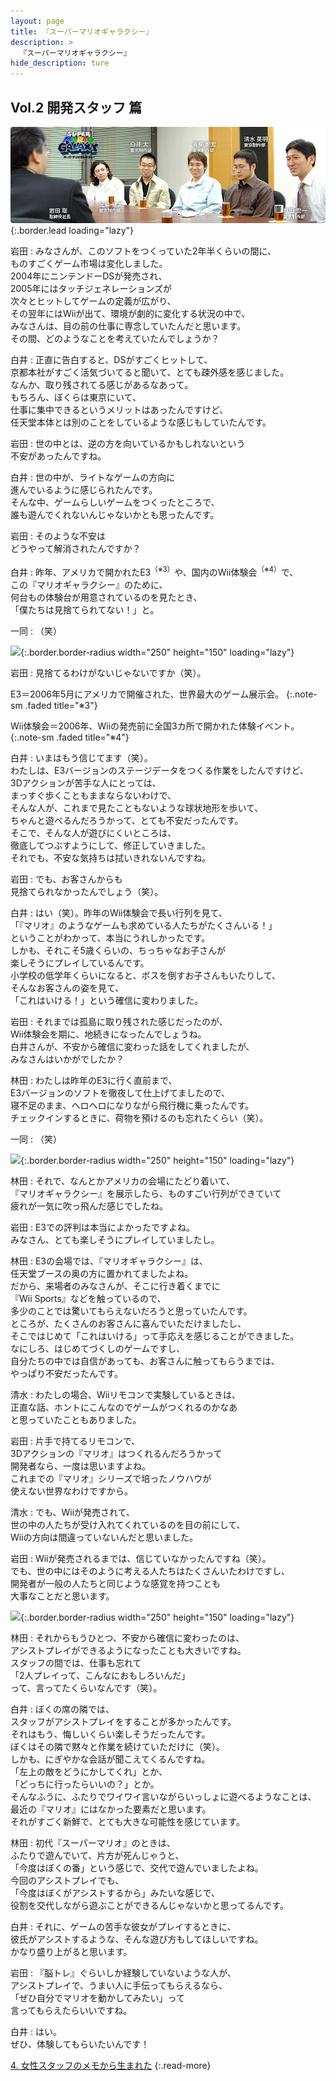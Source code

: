 ```yaml
---
layout: page
title: 『スーパーマリオギャラクシー』
description: >
  『スーパーマリオギャラクシー』
hide_description: ture
---
```


## Vol.2 開発スタッフ 篇

![](/interviews/jp/wii/rmgj/vol2/img/mainvisual.jpg){:.border.lead loading="lazy"}

岩田
: みなさんが、このソフトをつくっていた2年半くらいの間に、<br>ものすごくゲーム市場は変化しました。<br>2004年にニンテンドーDSが発売され、<br>2005年にはタッチジェネレーションズが<br>次々とヒットしてゲームの定義が広がり、<br>その翌年にはWiiが出て、環境が劇的に変化する状況の中で、<br>みなさんは、目の前の仕事に専念していたんだと思います。<br>その間、どのようなことを考えていたんでしょうか？

白井
: 正直に告白すると、DSがすごくヒットして、<br>京都本社がすごく活気づいてると聞いて、とても疎外感を感じました。<br>なんか、取り残されてる感じがあるなあって。<br>もちろん、ぼくらは東京にいて、<br>仕事に集中できるというメリットはあったんですけど、<br>任天堂本体とは別のことをしているような感じもしていたんです。

岩田
: 世の中とは、逆の方を向いているかもしれないという<br>不安があったんですね。

白井
: 世の中が、ライトなゲームの方向に<br>進んでいるように感じられたんです。<br>そんな中、ゲームらしいゲームをつくったところで、<br>誰も遊んでくれないんじゃないかとも思ったんです。

岩田
: そのような不安は<br>どうやって解消されたんですか？

白井
: 昨年、アメリカで開かれたE3<sup>（※3）</sup>や、国内のWii体験会<sup>（※4）</sup>で、<br>この『マリオギャラクシー』のために、<br>何台もの体験台が用意されているのを見たとき、<br>「僕たちは見捨てられてない！」と。

一同
: （笑）

![](/interviews/jp/wii/rmgj/vol2/img/photo9.jpg){:.border.border-radius width="250" height="150" loading="lazy"}

岩田
: 見捨てるわけがないじゃないですか（笑）。

E3＝2006年5月にアメリカで開催された、世界最大のゲーム展示会。
{:.note-sm .faded title="※3"}

Wii体験会＝2006年、Wiiの発売前に全国3カ所で開かれた体験イベント。
{:.note-sm .faded title="※4"}

白井
: いまはもう信じてます（笑）。<br>わたしは、E3バージョンのステージデータをつくる作業をしたんですけど、<br>3Dアクションが苦手な人にとっては、<br>まっすぐ歩くこともままならないわけで、<br>そんな人が、これまで見たこともないような球状地形を歩いて、<br>ちゃんと遊べるんだろうかって、とても不安だったんです。<br>そこで、そんな人が遊びにくいところは、<br>徹底してつぶすようにして、修正していきました。<br>それでも、不安な気持ちは拭いきれないんですね。

岩田
: でも、お客さんからも<br>見捨てられなかったんでしょう（笑）。

白井
: はい（笑）。昨年のWii体験会で長い行列を見て、<br>「『マリオ』のようなゲームも求めている人たちがたくさんいる！」<br>ということがわかって、本当にうれしかったです。<br>しかも、それこそ5歳くらいの、ちっちゃなお子さんが<br>楽しそうにプレイしているんです。<br>小学校の低学年くらいになると、ボスを倒すお子さんもいたりして、<br>そんなお客さんの姿を見て、<br>「これはいける！」という確信に変わりました。

岩田
: それまでは孤島に取り残された感じだったのが、<br>Wii体験会を期に、地続きになったんでしょうね。<br>白井さんが、不安から確信に変わった話をしてくれましたが、<br>みなさんはいかがでしたか？

林田
: わたしは昨年のE3に行く直前まで、<br>E3バージョンのソフトを徹夜して仕上げてましたので、<br>寝不足のまま、ヘロヘロになりながら飛行機に乗ったんです。<br>チェックインするときに、荷物を預けるのも忘れたくらい（笑）。

一同
: （笑）

![](/interviews/jp/wii/rmgj/vol2/img/photo10.jpg){:.border.border-radius width="250" height="150" loading="lazy"}

林田
: それで、なんとかアメリカの会場にたどり着いて、<br>『マリオギャラクシー』を展示したら、ものすごい行列ができていて<br>疲れが一気に吹っ飛んだ感じでしたね。

岩田
: E3での評判は本当によかったですよね。<br>みなさん、とても楽しそうにプレイしていましたし。

林田
: E3の会場では、『マリオギャラクシー』は、<br>任天堂ブースの奥の方に置かれてましたよね。<br>だから、来場者のみなさんが、そこに行き着くまでに<br>『Wii Sports』などを触っているので、<br>多少のことでは驚いてもらえないだろうと思っていたんです。<br>ところが、たくさんのお客さんに喜んでいただけましたし、<br>そこではじめて「これはいける」って手応えを感じることができました。<br>なにしろ、はじめてづくしのゲームですし、<br>自分たちの中では自信があっても、お客さんに触ってもらうまでは、<br>やっぱり不安だったんです。

清水
: わたしの場合、Wiiリモコンで実験しているときは、<br>正直な話、ホントにこんなのでゲームがつくれるのかなあ<br>と思っていたこともありました。

岩田
: 片手で持てるリモコンで、<br>3Dアクションの『マリオ』はつくれるんだろうかって<br>開発者なら、一度は思いますよね。<br>これまでの『マリオ』シリーズで培ったノウハウが<br>使えない世界なわけですから。

清水
: でも、Wiiが発売されて、<br>世の中の人たちが受け入れてくれているのを目の前にして、<br>Wiiの方向は間違っていないんだと思いました。

岩田
: Wiiが発売されるまでは、信じていなかったんですね（笑）。<br>でも、世の中にはそのように考える人たちはたくさんいたわけですし、<br>開発者が一般の人たちと同じような感覚を持つことも<br>大事なことだと思います。

![](/interviews/jp/wii/rmgj/vol2/img/photo11.jpg){:.border.border-radius width="250" height="150" loading="lazy"}

林田
: それからもうひとつ、不安から確信に変わったのは、<br>アシストプレイができるようになったことも大きいですね。<br>スタッフの間では、仕事も忘れて<br>「2人プレイって、こんなにおもしろいんだ」<br>って、言ってたくらいなんです（笑）。

白井
: ぼくの席の隣では、<br>スタッフがアシストプレイをすることが多かったんです。<br>それはもう、悔しいくらい楽しそうだったんです。<br>ぼくはその隣で黙々と作業を続けていただけに（笑）。<br>しかも、にぎやかな会話が聞こえてくるんですね。<br>「左上の敵をどうにかしてくれ」とか、<br>「どっちに行ったらいいの？」とか。<br>そんなふうに、ふたりでワイワイ言いながらいっしょに遊べるようなことは、<br>最近の『マリオ』にはなかった要素だと思います。<br>それがすごく新鮮で、とても大きな可能性を感じています。

林田
: 初代『スーパーマリオ』のときは、<br>ふたりで遊んでいて、片方が死んじゃうと、<br>「今度はぼくの番」という感じで、交代で遊んでいましたよね。<br>今回のアシストプレイでも、<br>「今度はぼくがアシストするから」みたいな感じで、<br>役割を交代しながら遊ぶことができるんじゃないかと思ってるんです。

白井
: それに、ゲームの苦手な彼女がプレイするときに、<br>彼氏がアシストするような、そんな遊び方もしてほしいですね。<br>かなり盛り上がると思います。

岩田
: 『脳トレ』ぐらいしか経験していないような人が、<br>アシストプレイで、うまい人に手伝ってもらえるなら、<br>「ぜひ自分でマリオを動かしてみたい」って<br>言ってもらえたらいいですね。

白井
: はい。<br>ぜひ、体験してもらいたいんです！

[4. 女性スタッフのメモから生まれた](4.md)
{:.read-more}

